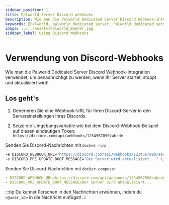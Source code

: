 ```yaml
---
sidebar_position: 1
title: Palworld Server Discord webhooks
description: Wie man die Palworld Dedicated Server Discord Webhook-Integration verwendet, um benachrichtigt zu werden, wenn Ihr Server startet, stoppt und aktualisiert wird!
keywords: [Palworld, palworld dedicated server, Palworld dedicated server Discord Webhooks, Palworld Discord Webhooks]
image: ../../assets/Palworld_Banner.jpg
sidebar_label: Using Discord Webhooks
---
```

<!-- markdownlint-disable-next-line -->
# Verwendung von Discord-Webhooks

Wie man die Palworld Dedicated Server Discord Webhook-Integration verwendet, um benachrichtigt zu werden,
wenn Ihr Server startet, stoppt und aktualisiert wird!

## Los geht's

1. Generieren Sie eine Webhook-URL für Ihren Discord-Server in den Servereinstellungen Ihres Discords.

2. Setze die Umgebungsvariable wie bei dem Discord-Webhook-Beispiel auf diesen eindeutigen Token:
   `https://discord.com/api/webhooks/1234567890/abcde`

Senden Sie Discord-Nachrichten mit `docker run`:

```sh
-e DISCORD_WEBHOOK_URL="https://discord.com/api/webhooks/1234567890/abcde" \
-e DISCORD_PRE_UPDATE_BOOT_MESSAGE="Der Server wird aktualisiert..." \
```

Senden Sie Discord-Nachrichten mit `docker-compose`:

```yaml
- DISCORD_WEBHOOK_URL=https://discord.com/api/webhooks/1234567890/abcde
- DISCORD_PRE_UPDATE_BOOT_MESSAGE=Der Server wird aktualisiert...
```

:::tip
Du kannst Personen in den Nachrichten erwähnen, indem du `<@user_id>` in die Nachricht einfügst!
:::
